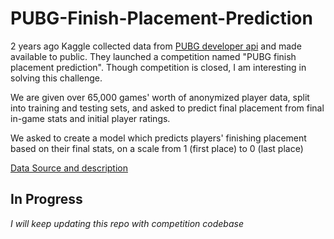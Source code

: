 # PUBG-Finish-Placement-Prediction

2 years ago Kaggle collected data from [PUBG developer api](https://developer.pubg.com/) and made available to public. They launched a competition named "PUBG finish placement prediction". Though competition is closed, I am interesting in solving this challenge. 

We are given over 65,000 games' worth of anonymized player data, split into training and testing sets, and asked to predict final placement from final in-game stats and initial player ratings.

We asked to create a model which predicts players' finishing placement based on their final stats, on a scale from 1 (first place) to 0 (last place)

[Data Source and description](https://www.kaggle.com/c/pubg-finish-placement-prediction/data)

## **In Progress**
*I will keep updating this repo with competition codebase*
